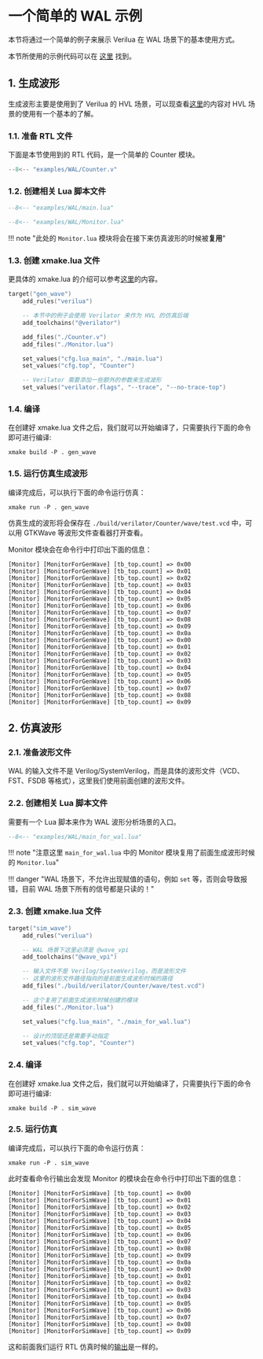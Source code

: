 # 一个简单的 WAL 示例

本节将通过一个简单的例子来展示 Verilua 在 WAL 场景下的基本使用方式。

本节所使用的示例代码可以在 [这里](https://github.com/cyril0124/verilua/tree/master/examples/WAL) 找到。

## 1. 生成波形

生成波形主要是使用到了 Verilua 的 HVL 场景，可以现查看[这里](./simple_hvl_example.md)的内容对 HVL 场景的使用有一个基本的了解。

### 1.1. 准备 RTL 文件

下面是本节使用到的 RTL 代码，是一个简单的 Counter 模块。

```verilog title="Counter.v"
--8<-- "examples/WAL/Counter.v"
```

### 1.2. 创建相关 Lua 脚本文件

```lua title="main.lua" linenums="1"
--8<-- "examples/WAL/main.lua"
```

```lua title="Monitor.lua" linenums="1"
--8<-- "examples/WAL/Monitor.lua"
```

!!! note "此处的 `Monitor.lua` 模块将会在接下来仿真波形的时候被**复用**"


### 1.3. 创建 xmake.lua 文件

更具体的 xmake.lua 的介绍可以参考[这里](./simple_hvl_example.md#create-xmake-lua)的内容。

```lua title="xmake.lua"
target("gen_wave")
    add_rules("verilua")

    -- 本节中的例子会使用 Verilator 来作为 HVL 的仿真后端
    add_toolchains("@verilator")

    add_files("./Counter.v")
    add_files("./Monitor.lua")

    set_values("cfg.lua_main", "./main.lua")
    set_values("cfg.top", "Counter")

    -- Verilator 需要添加一些额外的参数来生成波形
    set_values("verilator.flags", "--trace", "--no-trace-top")
```

### 1.4. 编译

在创建好 xmake.lua 文件之后，我们就可以开始编译了，只需要执行下面的命令即可进行编译:
```shell
xmake build -P . gen_wave
```

### 1.5. 运行仿真生成波形

编译完成后，可以执行下面的命令运行仿真：
```shell
xmake run -P . gen_wave
```

仿真生成的波形将会保存在 `./build/verilator/Counter/wave/test.vcd` 中，可以用 GTKWave 等波形文件查看器打开查看。

<a id="gen-wave-result"></a>
Monitor 模块会在命令行中打印出下面的信息：
```shell title="Terminal"
[Monitor] [MonitorForGenWave] [tb_top.count] => 0x00
[Monitor] [MonitorForGenWave] [tb_top.count] => 0x01
[Monitor] [MonitorForGenWave] [tb_top.count] => 0x02
[Monitor] [MonitorForGenWave] [tb_top.count] => 0x03
[Monitor] [MonitorForGenWave] [tb_top.count] => 0x04
[Monitor] [MonitorForGenWave] [tb_top.count] => 0x05
[Monitor] [MonitorForGenWave] [tb_top.count] => 0x06
[Monitor] [MonitorForGenWave] [tb_top.count] => 0x07
[Monitor] [MonitorForGenWave] [tb_top.count] => 0x08
[Monitor] [MonitorForGenWave] [tb_top.count] => 0x09
[Monitor] [MonitorForGenWave] [tb_top.count] => 0x0a
[Monitor] [MonitorForGenWave] [tb_top.count] => 0x00
[Monitor] [MonitorForGenWave] [tb_top.count] => 0x01
[Monitor] [MonitorForGenWave] [tb_top.count] => 0x02
[Monitor] [MonitorForGenWave] [tb_top.count] => 0x03
[Monitor] [MonitorForGenWave] [tb_top.count] => 0x04
[Monitor] [MonitorForGenWave] [tb_top.count] => 0x05
[Monitor] [MonitorForGenWave] [tb_top.count] => 0x06
[Monitor] [MonitorForGenWave] [tb_top.count] => 0x07
[Monitor] [MonitorForGenWave] [tb_top.count] => 0x08
[Monitor] [MonitorForGenWave] [tb_top.count] => 0x09
```

## 2. 仿真波形

### 2.1. 准备波形文件

WAL 的输入文件不是 Verilog/SystemVerilog，而是具体的波形文件（VCD、FST、FSDB 等格式），这里我们使用前面创建的波形文件。

### 2.2. 创建相关 Lua 脚本文件

需要有一个 Lua 脚本来作为 WAL 波形分析场景的入口。

```lua title="main_for_wal.lua" hl_lines="5 8 10" linenums="1"
--8<-- "examples/WAL/main_for_wal.lua"
```

!!! note "注意这里 `main_for_wal.lua` 中的 Monitor 模块复用了前面生成波形时候的 `Monitor.lua`"

!!! danger "WAL 场景下，不允许出现赋值的语句，例如 `set` 等，否则会导致报错，目前 WAL 场景下所有的信号都是只读的！"

### 2.3. 创建 xmake.lua 文件

```lua title="xmake.lua"
target("sim_wave")
    add_rules("verilua")

    -- WAL 场景下这里必须是 @wave_vpi
    add_toolchains("@wave_vpi")

    -- 输入文件不是 Verilog/SystemVerilog，而是波形文件
    -- 这里的波形文件路径指向的是前面生成波形时候的路径
    add_files("./build/verilator/Counter/wave/test.vcd")

    -- 这个复用了前面生成波形时候创建的模块
    add_files("./Monitor.lua")

    set_values("cfg.lua_main", "./main_for_wal.lua")

    -- 设计的顶层还是需要手动指定
    set_values("cfg.top", "Counter")
```

### 2.4. 编译

在创建好 xmake.lua 文件之后，我们就可以开始编译了，只需要执行下面的命令即可进行编译:
```shell
xmake build -P . sim_wave
```

### 2.5. 运行仿真 

编译完成后，可以执行下面的命令运行仿真：
```shell
xmake run -P . sim_wave
```

此时查看命令行输出会发现 Monitor 的模块会在命令行中打印出下面的信息：

```shell title="Terminal"
[Monitor] [MonitorForSimWave] [tb_top.count] => 0x00
[Monitor] [MonitorForSimWave] [tb_top.count] => 0x01
[Monitor] [MonitorForSimWave] [tb_top.count] => 0x02
[Monitor] [MonitorForSimWave] [tb_top.count] => 0x03
[Monitor] [MonitorForSimWave] [tb_top.count] => 0x04
[Monitor] [MonitorForSimWave] [tb_top.count] => 0x05
[Monitor] [MonitorForSimWave] [tb_top.count] => 0x06
[Monitor] [MonitorForSimWave] [tb_top.count] => 0x07
[Monitor] [MonitorForSimWave] [tb_top.count] => 0x08
[Monitor] [MonitorForSimWave] [tb_top.count] => 0x09
[Monitor] [MonitorForSimWave] [tb_top.count] => 0x0a
[Monitor] [MonitorForSimWave] [tb_top.count] => 0x00
[Monitor] [MonitorForSimWave] [tb_top.count] => 0x01
[Monitor] [MonitorForSimWave] [tb_top.count] => 0x02
[Monitor] [MonitorForSimWave] [tb_top.count] => 0x03
[Monitor] [MonitorForSimWave] [tb_top.count] => 0x04
[Monitor] [MonitorForSimWave] [tb_top.count] => 0x05
[Monitor] [MonitorForSimWave] [tb_top.count] => 0x06
[Monitor] [MonitorForSimWave] [tb_top.count] => 0x07
[Monitor] [MonitorForSimWave] [tb_top.count] => 0x08
[Monitor] [MonitorForSimWave] [tb_top.count] => 0x09
```

这和前面我们运行 RTL 仿真时候的[输出](./#gen-wave-result)是一样的。
